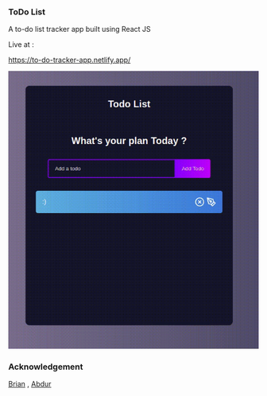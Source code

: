### ToDo List

A to-do list tracker app built using React JS 

Live at :

https://to-do-tracker-app.netlify.app/

![Figure](https://github.com/sreshu/ToDoApp/blob/main/demo/todo.gif)

### Acknowledgement

[Brian](https://github.com/briancodex/) , [Abdur](https://github.com/arkalim/)

